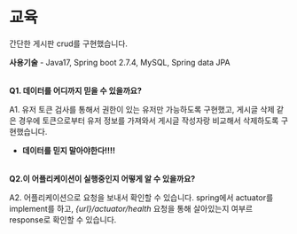 # 교육
간단한 게시판 crud를 구현했습니다.



**사용기술** - Java17, Spring boot 2.7.4, MySQL, Spring data JPA 
<br/><br/>

**Q1. 데이터를 어디까지 믿을 수 있을까요?**

A1. 유저 토큰 검사를 통해서 권한이 있는 유저만 가능하도록 구현했고, 게시글 삭제 같은 경우에 토큰으로부터 유저 정보를 가져와서 게시글 작성자랑 비교해서 삭제하도록 구현했습니다.
+ **데이터를 믿지 말아야한다!!!!**
<br/><br/>

**Q2.이 어플리케이션이 실행중인지 어떻게 알 수 있을까요?**

A2. 어플리케이션으로 요청을 보내서 확인할 수 있습니다. spring에서 actuator를 implement를 하고, *{url}/actuator/health* 요청을 통해 살아있는지 여부르 response로 확인할 수 있습니다.
